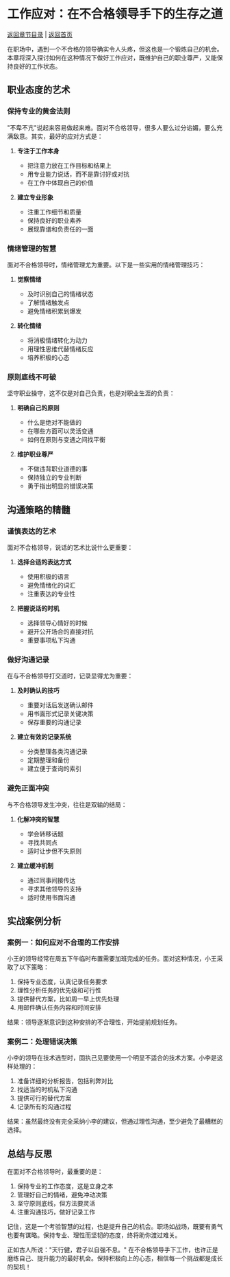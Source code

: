 # 工作应对：在不合格领导手下的生存之道

[返回章节目录](./index.md) | [返回首页](../README.md)

在职场中，遇到一个不合格的领导确实令人头疼，但这也是一个锻炼自己的机会。本章将深入探讨如何在这种情况下做好工作应对，既维护自己的职业尊严，又能保持良好的工作状态。

## 职业态度的艺术

### 保持专业的黄金法则

"不卑不亢"说起来容易做起来难。面对不合格领导，很多人要么过分谄媚，要么充满敌意。其实，最好的应对方式是：

1. **专注于工作本身**
   - 把注意力放在工作目标和结果上
   - 用专业能力说话，而不是靠讨好或对抗
   - 在工作中体现自己的价值

2. **建立专业形象**
   - 注重工作细节和质量
   - 保持良好的职业素养
   - 展现靠谱和负责任的一面

### 情绪管理的智慧

面对不合格领导时，情绪管理尤为重要。以下是一些实用的情绪管理技巧：

1. **觉察情绪**
   - 及时识别自己的情绪状态
   - 了解情绪触发点
   - 避免情绪积累到爆发

2. **转化情绪**
   - 将消极情绪转化为动力
   - 用理性思维代替情绪反应
   - 培养积极的心态

### 原则底线不可破

坚守职业操守，这不仅是对自己负责，也是对职业生涯的负责：

1. **明确自己的原则**
   - 什么是绝对不能做的
   - 在哪些方面可以灵活变通
   - 如何在原则与变通之间找平衡

2. **维护职业尊严**
   - 不做违背职业道德的事
   - 保持独立的专业判断
   - 勇于指出明显的错误决策

## 沟通策略的精髓

### 谨慎表达的艺术

面对不合格领导，说话的艺术比说什么更重要：

1. **选择合适的表达方式**
   - 使用积极的语言
   - 避免情绪化的词汇
   - 注重表达的专业性

2. **把握说话的时机**
   - 选择领导心情好的时候
   - 避开公开场合的直接对抗
   - 重要事项私下沟通

### 做好沟通记录

在与不合格领导打交道时，记录显得尤为重要：

1. **及时确认的技巧**
   - 重要对话后发送确认邮件
   - 用书面形式记录关键决策
   - 保存重要的沟通记录

2. **建立有效的记录系统**
   - 分类整理各类沟通记录
   - 定期整理和备份
   - 建立便于查询的索引

### 避免正面冲突

与不合格领导发生冲突，往往是双输的结局：

1. **化解冲突的智慧**
   - 学会转移话题
   - 寻找共同点
   - 适时让步但不失原则

2. **建立缓冲机制**
   - 通过同事间接传达
   - 寻求其他领导的支持
   - 适时使用书面沟通

## 实战案例分析

### 案例一：如何应对不合理的工作安排

小王的领导经常在周五下午临时布置需要加班完成的任务。面对这种情况，小王采取了以下策略：

1. 保持专业态度，认真记录任务要求
2. 理性分析任务的优先级和可行性
3. 提供替代方案，比如周一早上优先处理
4. 用邮件确认任务内容和时间安排

结果：领导逐渐意识到这种安排的不合理性，开始提前规划任务。

### 案例二：处理错误决策

小李的领导在技术选型时，固执己见要使用一个明显不适合的技术方案。小李是这样处理的：

1. 准备详细的分析报告，包括利弊对比
2. 找适当的时机私下沟通
3. 提供可行的替代方案
4. 记录所有的沟通过程

结果：虽然最终没有完全采纳小李的建议，但通过理性沟通，至少避免了最糟糕的选择。

## 总结与反思

在面对不合格领导时，最重要的是：

1. 保持专业的工作态度，这是立身之本
2. 管理好自己的情绪，避免冲动决策
3. 坚守原则底线，但方法要灵活
4. 注重沟通技巧，做好记录工作

记住，这是一个考验智慧的过程，也是提升自己的机会。职场如战场，既要有勇气也要有谋略。保持专业、理性而坚韧的态度，终将助你渡过难关。

正如古人所说："天行健，君子以自强不息。" 在不合格领导手下工作，也许正是磨练自己、提升能力的最好机会。保持积极向上的心态，相信每一个挑战都是成长的契机！
